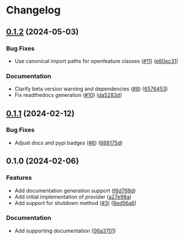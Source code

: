 # Changelog

## [0.1.2](https://github.com/launchdarkly/openfeature-python-server/compare/0.1.1...0.1.2) (2024-05-03)


### Bug Fixes

* Use canonical import paths for openfeature classes ([#11](https://github.com/launchdarkly/openfeature-python-server/issues/11)) ([e60ec31](https://github.com/launchdarkly/openfeature-python-server/commit/e60ec315812952933cb253b6628ef5446f62edc6))


### Documentation

* Clarify beta version warning and dependencies ([#8](https://github.com/launchdarkly/openfeature-python-server/issues/8)) ([6576453](https://github.com/launchdarkly/openfeature-python-server/commit/65764536ace64875a007def5f1881e59a533539b))
* Fix readthedocs generation ([#10](https://github.com/launchdarkly/openfeature-python-server/issues/10)) ([da5283d](https://github.com/launchdarkly/openfeature-python-server/commit/da5283d1e8e417a43d63acfd5ee1d045fd63651c))

## [0.1.1](https://github.com/launchdarkly/openfeature-python-server/compare/0.1.0...0.1.1) (2024-02-12)


### Bug Fixes

* Adjust docs and pypi badges ([#6](https://github.com/launchdarkly/openfeature-python-server/issues/6)) ([688175d](https://github.com/launchdarkly/openfeature-python-server/commit/688175d1eaa13186fe061079e01944fc3a153871))

## 0.1.0 (2024-02-06)


### Features

* Add documentation generation support ([f6d769d](https://github.com/launchdarkly/openfeature-python-server/commit/f6d769d3e45da60fbd9b7c01d3b8c903a66e975a))
* Add initial implementation of provider ([a27e98a](https://github.com/launchdarkly/openfeature-python-server/commit/a27e98a6e7483fce812e1bee9fb2a85582396d5a))
* Add support for shutdown method ([#3](https://github.com/launchdarkly/openfeature-python-server/issues/3)) ([8ed56a6](https://github.com/launchdarkly/openfeature-python-server/commit/8ed56a68db3be92c1c0ff58ddd28a9511bf98cdf))


### Documentation

* Add supporting documentation ([06a3701](https://github.com/launchdarkly/openfeature-python-server/commit/06a370193f151207c15c06a82a44ffbb68949455))
